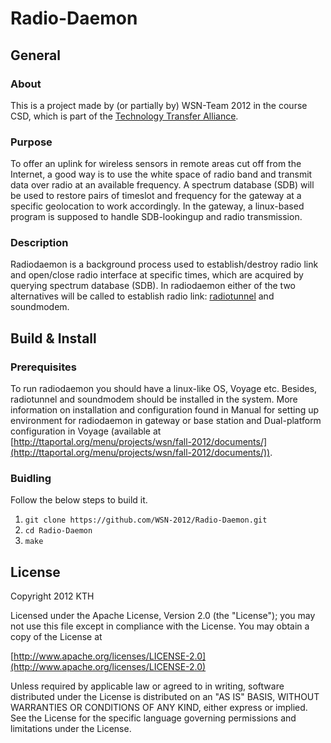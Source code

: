 # Radio-Daemon

## General
### About
This is a project made by (or partially by) WSN-Team 2012 in the course CSD, which is part of the [Technology Transfer Alliance](http://ttaportal.org/).

### Purpose
To offer an uplink for wireless sensors in remote areas cut off from the Internet, a good way is to use the white space of radio band and transmit data over radio at an available frequency. A spectrum database (SDB) will be used to restore pairs of timeslot and frequency for the gateway at a specific geolocation to work accordingly.
In the gateway, a linux-based program is supposed to handle SDB-lookingup and radio transmission.

### Description
Radiodaemon is a background process used to establish/destroy radio link and open/close radio interface at specific times, which are acquired by querying spectrum database (SDB). In radiodaemon either of the two alternatives will be called to establish radio link: [radiotunnel](https://github.com/WSN-2012/radiotunnel) and soundmodem.

## Build & Install
### Prerequisites
To run radiodaemon you should have a linux-like OS, Voyage etc. Besides, radiotunnel and soundmodem should be installed in the system. More information on installation and configuration found in Manual for setting up environment for radiodaemon in gateway or base station and Dual-platform configuration in Voyage (available at [http://ttaportal.org/menu/projects/wsn/fall-2012/documents/](http://ttaportal.org/menu/projects/wsn/fall-2012/documents/)).

### Buidling
Follow the below steps to build it.

1.  `git clone https://github.com/WSN-2012/Radio-Daemon.git`
2.  `cd Radio-Daemon`
3.  `make`

## License
Copyright 2012 KTH

   Licensed under the Apache License, Version 2.0 (the "License");
   you may not use this file except in compliance with the License.
   You may obtain a copy of the License at

   [http://www.apache.org/licenses/LICENSE-2.0](http://www.apache.org/licenses/LICENSE-2.0)

   Unless required by applicable law or agreed to in writing, software
   distributed under the License is distributed on an "AS IS" BASIS,
   WITHOUT WARRANTIES OR CONDITIONS OF ANY KIND, either express or implied.
   See the License for the specific language governing permissions and
   limitations under the License.
